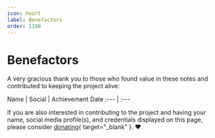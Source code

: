 ```yaml
---
icon: heart
label: Benefactors
order: 1100
---
```


# Benefactors

A very gracious thank you to those who found value in these notes and contributed to keeping the project alive:

Name | Social | Achievement Date
:--- | :---

If you are also interested in contributing to the project and having your name, social media profile(s), and credentials displayed on this page, please consider [donating](https://www.paypal.com/donate/?business=EEFDLRY7AJ8KN&no_recurring=0&currency_code=USD){ target="_blank" }. ❤️